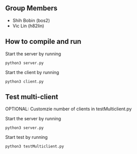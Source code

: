 ## Group Members
- Shih Bobin (bos2)
- Vic Lin (h82lin)
  
## How to compile and run
Start the server by running 
```
python3 server.py
```
Start the client by running
```
python3 client.py 
```

## Test multi-client 
OPTIONAL: Customzie number of clients in testMulticlient.py 

Start the server by running 
```
python3 server.py
```
Start test by running 
```
python3 testMulticlient.py 
```